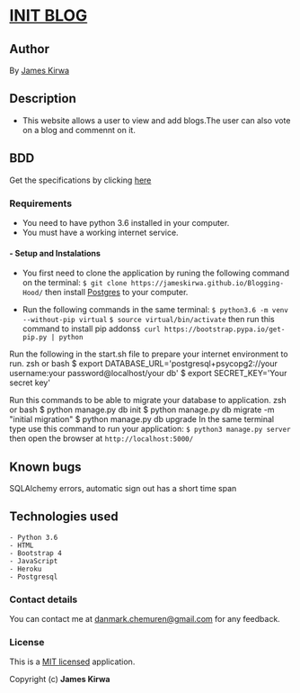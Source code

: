 # [INIT BLOG](https://init-blog.herokuapp.com/)

## Author

By [James Kirwa](https://github.com/Jameskirwa/Blogging-Hood)

## Description

- This website allows a user to view and add blogs.The user can also vote on a blog and commennt on it.

## BDD

Get the specifications by clicking [here](/specs.md)

### Requirements

- You need to have python 3.6 installed in your computer.
- You must have a working internet service.

#### - Setup and Instalations

- You first need to clone the application by runing the following command on the terminal:
`$ git clone https://jameskirwa.github.io/Blogging-Hood/` then install [Postgres](https://www.postgresql.org/download/) to your computer.

- Run the following commands in the same terminal:
`$ python3.6 -m venv --without-pip virtual`
`$ source virtual/bin/activate`
then run this command to install pip addons`$ curl https://bootstrap.pypa.io/get-pip.py | python`

 Run the following in the start.sh file to prepare your internet environment to run.
zsh or bash
$ export DATABASE_URL='postgresql+psycopg2://your username:your password@localhost/your db'
$ export SECRET_KEY='Your secret key'

Run this commands to be able to migrate your database to application.
zsh or bash
$ python manage.py db init
$ python manage.py db migrate -m "initial migration"
$ python manage.py db upgrade
In the same terminal type use this command to run your application:
`$ python3 manage.py server` then open the browser at `http://localhost:5000/`

## Known bugs

SQLAlchemy errors, automatic sign out has a short time span

## Technologies used

    - Python 3.6
    - HTML
    - Bootstrap 4
    - JavaScript
    - Heroku
    - Postgresql

### Contact details

You can contact me at danmark.chemuren@gmail.com for any feedback.

### License

This is a [MIT licensed](/LICENSE) application.

Copyright (c) **James Kirwa**
